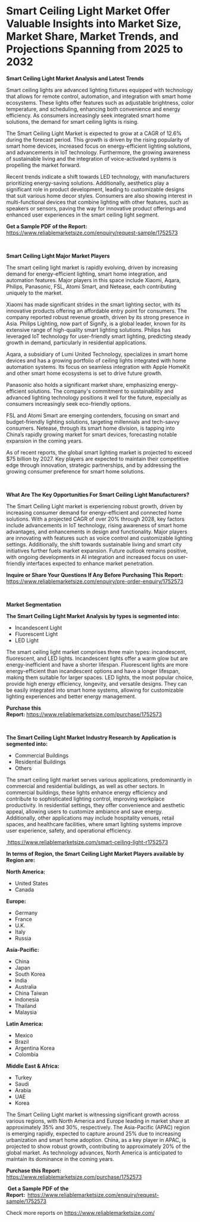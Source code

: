 <p><h1>Smart Ceiling Light Market Offer Valuable Insights into Market Size, Market Share, Market Trends, and Projections Spanning from 2025 to 2032</h1></p><p><strong>Smart Ceiling Light Market Analysis and Latest Trends</strong></p>
<p><p>Smart ceiling lights are advanced lighting fixtures equipped with technology that allows for remote control, automation, and integration with smart home ecosystems. These lights offer features such as adjustable brightness, color temperature, and scheduling, enhancing both convenience and energy efficiency. As consumers increasingly seek integrated smart home solutions, the demand for smart ceiling lights is rising.</p><p>The Smart Ceiling Light Market is expected to grow at a CAGR of 12.6% during the forecast period. This growth is driven by the rising popularity of smart home devices, increased focus on energy-efficient lighting solutions, and advancements in IoT technology. Furthermore, the growing awareness of sustainable living and the integration of voice-activated systems is propelling the market forward.</p><p>Recent trends indicate a shift towards LED technology, with manufacturers prioritizing energy-saving solutions. Additionally, aesthetics play a significant role in product development, leading to customizable designs that suit various home decor styles. Consumers are also showing interest in multi-functional devices that combine lighting with other features, such as speakers or sensors, paving the way for innovative product offerings and enhanced user experiences in the smart ceiling light segment.</p></p>
<p><strong>Get a Sample PDF of the Report:&nbsp;</strong> <a href="https://www.reliablemarketsize.com/enquiry/request-sample/1752573?utm_campaign=3104&utm_medium=2&utm_source=Github&utm_content=ia&utm_term=06032025&utm_id=smart-ceiling-light">https://www.reliablemarketsize.com/enquiry/request-sample/1752573</a></p>
<p>&nbsp;</p>
<p><strong>Smart Ceiling Light Major Market Players</strong></p>
<p><p>The smart ceiling light market is rapidly evolving, driven by increasing demand for energy-efficient lighting, smart home integration, and automation features. Major players in this space include Xiaomi, Aqara, Philips, Panasonic, FSL, Atomi Smart, and Netease, each contributing uniquely to the market.</p><p>Xiaomi has made significant strides in the smart lighting sector, with its innovative products offering an affordable entry point for consumers. The company reported robust revenue growth, driven by its strong presence in Asia. Philips Lighting, now part of Signify, is a global leader, known for its extensive range of high-quality smart lighting solutions. Philips has leveraged IoT technology for user-friendly smart lighting, predicting steady growth in demand, particularly in residential applications.</p><p>Aqara, a subsidiary of Lumi United Technology, specializes in smart home devices and has a growing portfolio of ceiling lights integrated with home automation systems. Its focus on seamless integration with Apple HomeKit and other smart home ecosystems is set to drive future growth.</p><p>Panasonic also holds a significant market share, emphasizing energy-efficient solutions. The company's commitment to sustainability and advanced lighting technology positions it well for the future, especially as consumers increasingly seek eco-friendly options.</p><p>FSL and Atomi Smart are emerging contenders, focusing on smart and budget-friendly lighting solutions, targeting millennials and tech-savvy consumers. Netease, through its smart home division, is tapping into China’s rapidly growing market for smart devices, forecasting notable expansion in the coming years.</p><p>As of recent reports, the global smart lighting market is projected to exceed $75 billion by 2027. Key players are expected to maintain their competitive edge through innovation, strategic partnerships, and by addressing the growing consumer preference for smart home solutions.</p></p>
<p>&nbsp;</p>
<p><strong>What Are The Key Opportunities For Smart Ceiling Light Manufacturers?</strong></p>
<p><p>The Smart Ceiling Light market is experiencing robust growth, driven by increasing consumer demand for energy-efficient and connected home solutions. With a projected CAGR of over 20% through 2028, key factors include advancements in IoT technology, rising awareness of smart home advantages, and enhancements in design and functionality. Major players are innovating with features such as voice control and customizable lighting settings. Additionally, the shift towards sustainable living and smart city initiatives further fuels market expansion. Future outlook remains positive, with ongoing developments in AI integration and increased focus on user-friendly interfaces expected to enhance market penetration.</p></p>
<p><strong>Inquire or Share Your Questions If Any Before Purchasing This Report:</strong> <a href="https://www.reliablemarketsize.com/enquiry/pre-order-enquiry/1752573?utm_campaign=3104&utm_medium=2&utm_source=Github&utm_content=ia&utm_term=06032025&utm_id=smart-ceiling-light">https://www.reliablemarketsize.com/enquiry/pre-order-enquiry/1752573</a></p>
<p>&nbsp;</p>
<p><strong>Market Segmentation</strong></p>
<p><strong>The Smart Ceiling Light Market Analysis by types is segmented into:</strong></p>
<p><ul><li>Incandescent Light</li><li>Fluorescent Light</li><li>LED Light</li></ul></p>
<p><p>The smart ceiling light market comprises three main types: incandescent, fluorescent, and LED lights. Incandescent lights offer a warm glow but are energy-inefficient and have a shorter lifespan. Fluorescent lights are more energy-efficient than incandescent options and have a longer lifespan, making them suitable for larger spaces. LED lights, the most popular choice, provide high energy efficiency, longevity, and versatile designs. They can be easily integrated into smart home systems, allowing for customizable lighting experiences and better energy management.</p></p>
<p><strong>Purchase this Report:&nbsp;</strong><a href="https://www.reliablemarketsize.com/purchase/1752573?utm_campaign=3104&utm_medium=2&utm_source=Github&utm_content=ia&utm_term=06032025&utm_id=smart-ceiling-light">https://www.reliablemarketsize.com/purchase/1752573</a></p>
<p>&nbsp;</p>
<p><strong>The Smart Ceiling Light Market Industry Research by Application is segmented into:</strong></p>
<p><ul><li>Commercial Buildings</li><li>Residential Buildings</li><li>Others</li></ul></p>
<p><p>The smart ceiling light market serves various applications, predominantly in commercial and residential buildings, as well as other sectors. In commercial buildings, these lights enhance energy efficiency and contribute to sophisticated lighting control, improving workplace productivity. In residential settings, they offer convenience and aesthetic appeal, allowing users to customize ambiance and save energy. Additionally, other applications may include hospitality venues, retail spaces, and healthcare facilities, where smart lighting systems improve user experience, safety, and operational efficiency.</p></p>
<p><a href="https://www.reliablemarketsize.com/smart-ceiling-light-r1752573?utm_campaign=3104&utm_medium=2&utm_source=Github&utm_content=ia&utm_term=06032025&utm_id=smart-ceiling-light">&nbsp;https://www.reliablemarketsize.com/smart-ceiling-light-r1752573</a></p>
<p><strong>In terms of Region, the Smart Ceiling Light Market Players available by Region are:</strong></p>
<p>
    <p> <strong> North America: </strong>
        <ul>
            <li>United States</li>
            <li>Canada</li>
        </ul>
        </p> 
    <p> <strong> Europe: </strong>
        <ul>
            <li>Germany</li>
            <li>France</li>
            <li>U.K.</li>
            <li>Italy</li>
            <li>Russia</li>
        </ul>
        </p> 
    <p> <strong> Asia-Pacific: </strong>
        <ul>
            <li>China</li>
            <li>Japan</li>
            <li>South Korea</li>
            <li>India</li>
            <li>Australia</li>
            <li>China Taiwan</li>
            <li>Indonesia</li>
            <li>Thailand</li>
            <li>Malaysia</li>
        </ul>
        </p> 
    <p> <strong> Latin America: </strong>
        <ul>
            <li>Mexico</li>
            <li>Brazil</li>
            <li>Argentina Korea</li>
            <li>Colombia</li>
        </ul>
        </p> 
    <p> <strong> Middle East & Africa: </strong>
        <ul>
            <li>Turkey</li>
            <li>Saudi</li>
            <li>Arabia</li>
            <li>UAE</li>
            <li>Korea</li>
        </ul>
    </p>
    </p>
<p><p>The Smart Ceiling Light market is witnessing significant growth across various regions, with North America and Europe leading in market share at approximately 35% and 30%, respectively. The Asia-Pacific (APAC) region is emerging rapidly, expected to capture around 25% due to increasing urbanization and smart home adoption. China, as a key player in APAC, is projected to show robust growth, contributing to approximately 20% of the global market. As technology advances, North America is anticipated to maintain its dominance in the coming years.</p></p>
<p><strong>Purchase this Report: </strong><a href="https://www.reliablemarketsize.com/purchase/1752573?utm_campaign=3104&utm_medium=2&utm_source=Github&utm_content=ia&utm_term=06032025&utm_id=smart-ceiling-light">https://www.reliablemarketsize.com/purchase/1752573</a></p>
<p>&nbsp;<strong>Get a Sample PDF of the Report:&nbsp;&nbsp;</strong><a href="https://www.reliablemarketsize.com/enquiry/request-sample/1752573?utm_campaign=3104&utm_medium=2&utm_source=Github&utm_content=ia&utm_term=06032025&utm_id=smart-ceiling-light">https://www.reliablemarketsize.com/enquiry/request-sample/1752573</a></p>
<p><strong></strong></p>
<p>Check more reports on <a href="https://www.reliablemarketsize.com/?utm_campaign=3104&utm_medium=2&utm_source=Github&utm_content=ia&utm_term=06032025&utm_id=smart-ceiling-light">https://www.reliablemarketsize.com/</a></p>